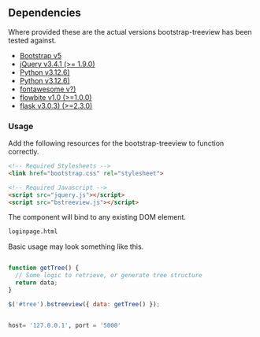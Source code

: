 ## Dependencies

Where provided these are the actual versions bootstrap-treeview has been tested against.

- [Bootstrap v5](http://getbootstrap.com/)
- [jQuery v3.4.1 (>= 1.9.0)](http://jquery.com/)
- [Python v3.12.6)](http://www.python.org/)
- [Python v3.12.6)](http://www.python.org/)
- [fontawesome v?)](https://kit.fontawesome.com/64d58efce2.js)
- [flowbite v1.0 (>=1.0.0)](https://flowbite.com/docs/getting-started/introduction/)
- [flask v3.0.3) (>=2.3.0)](https://flask.palletsprojects.com/en/3.0.x/)

### Usage

Add the following resources for the bootstrap-treeview to function correctly.

```html CDN
<!-- Required Stylesheets -->
<link href="bootstrap.css" rel="stylesheet">

<!-- Required Javascript -->
<script src="jquery.js"></script>
<script src="bstreeview.js"></script>
```

The component will bind to any existing DOM element.

```html login page
loginpage.html
```

Basic usage may look something like this.

```javascript

function getTree() {
  // Some logic to retrieve, or generate tree structure
  return data;
}

$('#tree').bstreeview({ data: getTree() });
```

```python API

host= '127.0.0.1', port = '5000'

```







